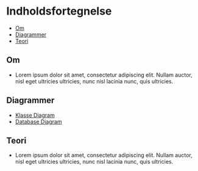 ﻿# Indholdsfortegnelse
- [Om](#Om)
- [Diagrammer](#Diagrammer)
- [Teori](#Teori)

## Om
- Lorem ipsum dolor sit amet, consectetur adipiscing elit. Nullam auctor, nisl eget ultricies ultricies, nunc nisl lacinia nunc, quis ultricies.

## Diagrammer
- [Klasse Diagram](https://github.com/Programguy59/H1-ERP-System/blob/a9e738434ca1602b6fdc930c9e22285f57711b8d/H1%20ERP-System/diagrams/UMLClassDiagram.png)
- [Database Diagram](https://github.com/Programguy59/H1-ERP-System/blob/829deef5df237dddacb13d898f78af2b3fcc76fd/H1%20ERP-System/diagrams/Database%20Diagram%20v1.png)

## Teori
- Lorem ipsum dolor sit amet, consectetur adipiscing elit. Nullam auctor, nisl eget ultricies ultricies, nunc nisl lacinia nunc, quis ultricies.
